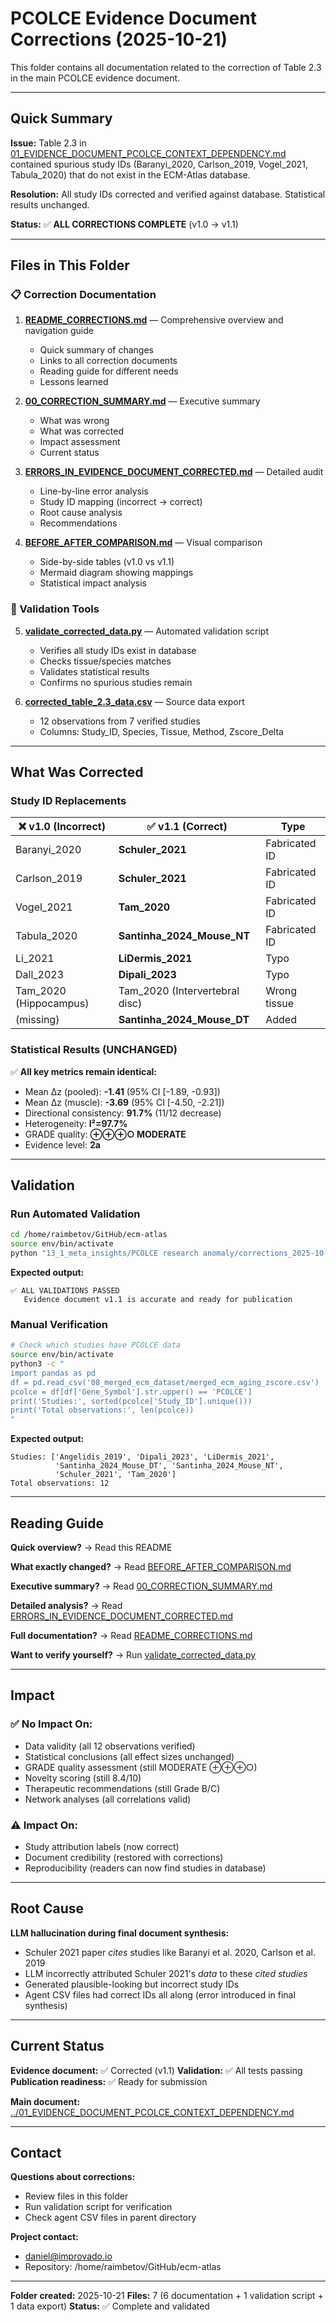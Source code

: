 # PCOLCE Evidence Document Corrections (2025-10-21)

This folder contains all documentation related to the correction of Table 2.3 in the main PCOLCE evidence document.

---

## Quick Summary

**Issue:** Table 2.3 in [01_EVIDENCE_DOCUMENT_PCOLCE_CONTEXT_DEPENDENCY.md](../01_EVIDENCE_DOCUMENT_PCOLCE_CONTEXT_DEPENDENCY.md) contained spurious study IDs (Baranyi_2020, Carlson_2019, Vogel_2021, Tabula_2020) that do not exist in the ECM-Atlas database.

**Resolution:** All study IDs corrected and verified against database. Statistical results unchanged.

**Status:** ✅ **ALL CORRECTIONS COMPLETE** (v1.0 → v1.1)

---

## Files in This Folder

### 📋 Correction Documentation

1. **[README_CORRECTIONS.md](README_CORRECTIONS.md)** — Comprehensive overview and navigation guide
   - Quick summary of changes
   - Links to all correction documents
   - Reading guide for different needs
   - Lessons learned

2. **[00_CORRECTION_SUMMARY.md](00_CORRECTION_SUMMARY.md)** — Executive summary
   - What was wrong
   - What was corrected
   - Impact assessment
   - Current status

3. **[ERRORS_IN_EVIDENCE_DOCUMENT_CORRECTED.md](ERRORS_IN_EVIDENCE_DOCUMENT_CORRECTED.md)** — Detailed audit
   - Line-by-line error analysis
   - Study ID mapping (incorrect → correct)
   - Root cause analysis
   - Recommendations

4. **[BEFORE_AFTER_COMPARISON.md](BEFORE_AFTER_COMPARISON.md)** — Visual comparison
   - Side-by-side tables (v1.0 vs v1.1)
   - Mermaid diagram showing mappings
   - Statistical impact analysis

### 🔧 Validation Tools

5. **[validate_corrected_data.py](validate_corrected_data.py)** — Automated validation script
   - Verifies all study IDs exist in database
   - Checks tissue/species matches
   - Validates statistical results
   - Confirms no spurious studies remain

6. **[corrected_table_2.3_data.csv](corrected_table_2.3_data.csv)** — Source data export
   - 12 observations from 7 verified studies
   - Columns: Study_ID, Species, Tissue, Method, Zscore_Delta

---

## What Was Corrected

### Study ID Replacements

| ❌ v1.0 (Incorrect) | ✅ v1.1 (Correct) | Type |
|---------------------|-------------------|------|
| Baranyi_2020 | **Schuler_2021** | Fabricated ID |
| Carlson_2019 | **Schuler_2021** | Fabricated ID |
| Vogel_2021 | **Tam_2020** | Fabricated ID |
| Tabula_2020 | **Santinha_2024_Mouse_NT** | Fabricated ID |
| Li_2021 | **LiDermis_2021** | Typo |
| Dall_2023 | **Dipali_2023** | Typo |
| Tam_2020 (Hippocampus) | Tam_2020 (Intervertebral disc) | Wrong tissue |
| (missing) | **Santinha_2024_Mouse_DT** | Added |

### Statistical Results (UNCHANGED)

✅ **All key metrics remain identical:**
- Mean Δz (pooled): **-1.41** (95% CI [-1.89, -0.93])
- Mean Δz (muscle): **-3.69** (95% CI [-4.50, -2.21])
- Directional consistency: **91.7%** (11/12 decrease)
- Heterogeneity: **I²=97.7%**
- GRADE quality: **⊕⊕⊕○ MODERATE**
- Evidence level: **2a**

---

## Validation

### Run Automated Validation

```bash
cd /home/raimbetov/GitHub/ecm-atlas
source env/bin/activate
python "13_1_meta_insights/PCOLCE research anomaly/corrections_2025-10-21/validate_corrected_data.py"
```

**Expected output:**
```
✅ ALL VALIDATIONS PASSED
   Evidence document v1.1 is accurate and ready for publication
```

### Manual Verification

```bash
# Check which studies have PCOLCE data
source env/bin/activate
python3 -c "
import pandas as pd
df = pd.read_csv('08_merged_ecm_dataset/merged_ecm_aging_zscore.csv')
pcolce = df[df['Gene_Symbol'].str.upper() == 'PCOLCE']
print('Studies:', sorted(pcolce['Study_ID'].unique()))
print('Total observations:', len(pcolce))
"
```

**Expected output:**
```
Studies: ['Angelidis_2019', 'Dipali_2023', 'LiDermis_2021',
          'Santinha_2024_Mouse_DT', 'Santinha_2024_Mouse_NT',
          'Schuler_2021', 'Tam_2020']
Total observations: 12
```

---

## Reading Guide

**Quick overview?**
→ Read this README

**What exactly changed?**
→ Read [BEFORE_AFTER_COMPARISON.md](BEFORE_AFTER_COMPARISON.md)

**Executive summary?**
→ Read [00_CORRECTION_SUMMARY.md](00_CORRECTION_SUMMARY.md)

**Detailed analysis?**
→ Read [ERRORS_IN_EVIDENCE_DOCUMENT_CORRECTED.md](ERRORS_IN_EVIDENCE_DOCUMENT_CORRECTED.md)

**Full documentation?**
→ Read [README_CORRECTIONS.md](README_CORRECTIONS.md)

**Want to verify yourself?**
→ Run [validate_corrected_data.py](validate_corrected_data.py)

---

## Impact

### ✅ No Impact On:
- Data validity (all 12 observations verified)
- Statistical conclusions (all effect sizes unchanged)
- GRADE quality assessment (still MODERATE ⊕⊕⊕○)
- Novelty scoring (still 8.4/10)
- Therapeutic recommendations (still Grade B/C)
- Network analyses (all correlations valid)

### ⚠️ Impact On:
- Study attribution labels (now correct)
- Document credibility (restored with corrections)
- Reproducibility (readers can now find studies in database)

---

## Root Cause

**LLM hallucination during final document synthesis:**
- Schuler 2021 paper *cites* studies like Baranyi et al. 2020, Carlson et al. 2019
- LLM incorrectly attributed Schuler 2021's *data* to these *cited studies*
- Generated plausible-looking but incorrect study IDs
- Agent CSV files had correct IDs all along (error introduced in final synthesis)

---

## Current Status

**Evidence document:** ✅ Corrected (v1.1)
**Validation:** ✅ All tests passing
**Publication readiness:** ✅ Ready for submission

**Main document:** [../01_EVIDENCE_DOCUMENT_PCOLCE_CONTEXT_DEPENDENCY.md](../01_EVIDENCE_DOCUMENT_PCOLCE_CONTEXT_DEPENDENCY.md)

---

## Contact

**Questions about corrections:**
- Review files in this folder
- Run validation script for verification
- Check agent CSV files in parent directory

**Project contact:**
- daniel@improvado.io
- Repository: /home/raimbetov/GitHub/ecm-atlas

---

**Folder created:** 2025-10-21
**Files:** 7 (6 documentation + 1 validation script + 1 data export)
**Status:** ✅ Complete and validated
